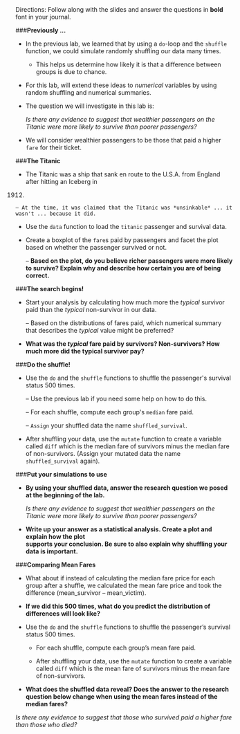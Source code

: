 ##
Directions: Follow along with the slides and answer the questions in **bold** font in your journal.

###**Previously ...**
* In the previous lab, we learned that by using a ```do```-loop and the ```shuffle``` function, we could
simulate randomly shuffling our data many times.

    - This helps us determine how likely it is that a difference between groups is due to chance.

* For this lab, will extend these ideas to *numerical* variables by using random shuffling and
numerical summaries.

* The question we will investigate in this lab is:

    *Is there any evidence to suggest that wealthier passengers on the Titanic were more likely to
    survive than poorer passengers?*

* We will consider wealthier passengers to be those that paid a higher ```fare``` for their ticket.

###**The Titanic**
* The Titanic was a ship that sank en route to the U.S.A. from England after hitting an Iceberg in
1912.

    – At the time, it was claimed that the Titanic was *unsinkable* ... it wasn't ... because it did.

* Use the ```data``` function to load the ```titanic``` passenger and survival data.

* Create a boxplot of the ```fare```s paid by passengers and facet the plot based on whether the
passenger survived or not.

    – **Based on the plot, do you believe richer passengers were more likely to survive?
    Explain why and describe how certain you are of being correct.**

###**The search begins!**
* Start your analysis by calculating how much more the *typical* survivor paid than the *typical* non-survivor
in our data.

    – Based on the distributions of fares paid, which numerical summary that describes the
    *typical* value might be preferred?

* **What was the *typical* fare paid by survivors? Non-survivors? How much more did the
typical survivor pay?**

###**Do the shuffle!**
* Use the ```do``` and the ```shuffle``` functions to shuffle the passenger's survival status 500 times.

    – Use the previous lab if you need some help on how to do this.

    – For each shuffle, compute each group's ```median``` fare paid.

    – ```Assign``` your shuffled data the name ```shuffled_survival```.

* After shuffling your data, use the ```mutate``` function to create a variable called ```diff```  which is the median fare of survivors minus the median fare of non-survivors. (Assign your mutated data the name ```shuffled_survival``` again).

###**Put your simulations to use**
* **By using your shuffled data, answer the research question we posed at the beginning of
the lab.**

    *Is there any evidence to suggest that wealthier passengers on the Titanic were more likely to
    survive than poorer passengers?*

* **Write up your answer as a statistical analysis. Create a plot and explain how the plot    
supports your conclusion. Be sure to also explain why shuffling your data is important.**

###**Comparing Mean Fares**
* What about if instead of calculating the median fare price for each group after a shuffle, we calculated the mean fare price and took the difference (mean_survivor – mean_victim).

* **If we did this 500 times, what do you predict the distribution of differences will look like?**

* Use the ```do``` and the ```shuffle``` functions to shuffle the passenger’s survival status 500 times.

    - For each shuffle, compute each group’s mean fare paid.

    - After shuffling your data, use the ```mutate``` function to create a variable called ```diff``` which is the mean fare of survivors minus the mean fare of non-survivors.

* **What does the shuffled data reveal? Does the answer to the research question below change when using the mean fares instead of the median fares?**

*Is there any evidence to suggest that those who survived paid a higher fare than those who died?*

